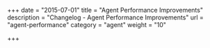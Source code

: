 +++
date = "2015-07-01"
title = "Agent Performance Improvements"
description = "Changelog - Agent Performance Improvements"
url = "agent-performance"
category = "agent"
weight = "10"

+++